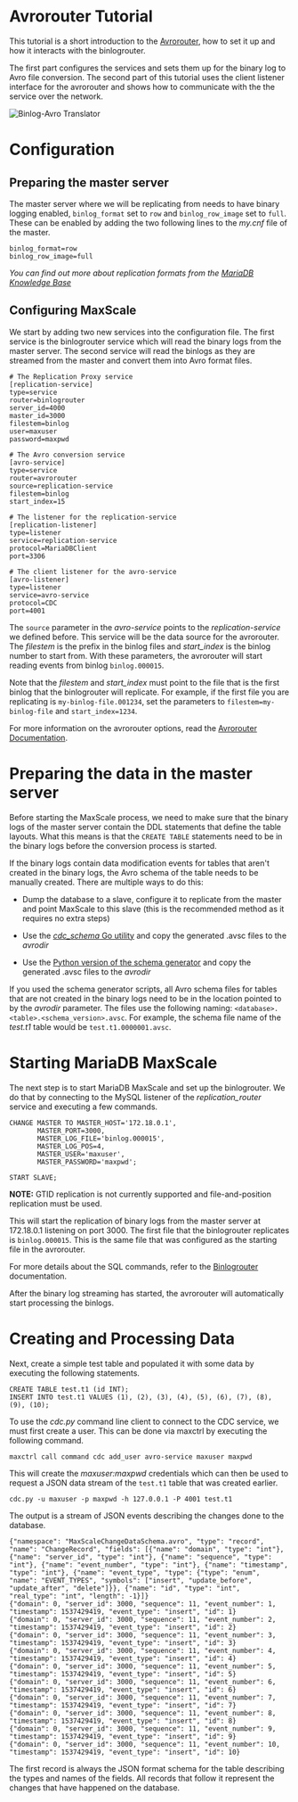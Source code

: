 # Avrorouter Tutorial

This tutorial is a short introduction to the
[Avrorouter](../Routers/Avrorouter.md), how to set it up and how it interacts
with the binlogrouter.

The first part configures the services and sets them up for the binary log to Avro
file conversion. The second part of this tutorial uses the client listener
interface for the avrorouter and shows how to communicate with the the service
over the network.

![Binlog-Avro Translator](../Routers/images/Binlog-Avro.png)

# Configuration

## Preparing the master server

The master server where we will be replicating from needs to have binary logging
enabled, `binlog_format` set to `row` and `binlog_row_image` set to
`full`. These can be enabled by adding the two following lines to the _my.cnf_
file of the master.

```
binlog_format=row
binlog_row_image=full
```

_You can find out more about replication formats from the
[MariaDB Knowledge Base](https://mariadb.com/kb/en/mariadb/binary-log-formats/)_

## Configuring MaxScale

We start by adding two new services into the configuration file. The first
service is the binlogrouter service which will read the binary logs from the
master server. The second service will read the binlogs as they are streamed
from the master and convert them into Avro format files.

```
# The Replication Proxy service
[replication-service]
type=service
router=binlogrouter
server_id=4000
master_id=3000
filestem=binlog
user=maxuser
password=maxpwd

# The Avro conversion service
[avro-service]
type=service
router=avrorouter
source=replication-service
filestem=binlog
start_index=15

# The listener for the replication-service
[replication-listener]
type=listener
service=replication-service
protocol=MariaDBClient
port=3306

# The client listener for the avro-service
[avro-listener]
type=listener
service=avro-service
protocol=CDC
port=4001
```

The `source` parameter in the _avro-service_ points to the _replication-service_
we defined before. This service will be the data source for the avrorouter. The
_filestem_ is the prefix in the binlog files and _start_index_ is the binlog
number to start from. With these parameters, the avrorouter will start reading
events from binlog `binlog.000015`.

Note that the _filestem_ and _start_index_ must point to the file that is the
first binlog that the binlogrouter will replicate. For example, if the first
file you are replicating is `my-binlog-file.001234`, set the parameters to
`filestem=my-binlog-file` and `start_index=1234`.

For more information on the avrorouter options, read the [Avrorouter
Documentation](../Routers/Avrorouter.md).

# Preparing the data in the master server

Before starting the MaxScale process, we need to make sure that the binary logs
of the master server contain the DDL statements that define the table
layouts. What this means is that the `CREATE TABLE` statements need to be in the
binary logs before the conversion process is started.

If the binary logs contain data modification events for tables that aren't
created in the binary logs, the Avro schema of the table needs to be manually
created. There are multiple ways to do this:

- Dump the database to a slave, configure it to replicate from the master and
  point MaxScale to this slave (this is the recommended method as it requires no
  extra steps)

- Use the [_cdc_schema_ Go utility](../Routers/Avrorouter.md#avro-schema-generator)
  and copy the generated .avsc files to the _avrodir_

- Use the [Python version of the schema generator](../../server/modules/protocol/examples/cdc_schema.py)
  and copy the generated .avsc files to the _avrodir_

If you used the schema generator scripts, all Avro schema files for tables that
are not created in the binary logs need to be in the location pointed to by the
_avrodir_ parameter. The files use the following naming:
`<database>.<table>.<schema_version>.avsc`. For example, the schema file name of
the _test.t1_ table would be `test.t1.0000001.avsc`.

# Starting MariaDB MaxScale

The next step is to start MariaDB MaxScale and set up the binlogrouter. We do
that by connecting to the MySQL listener of the _replication_router_ service and
executing a few commands.

```
CHANGE MASTER TO MASTER_HOST='172.18.0.1',
       MASTER_PORT=3000,
       MASTER_LOG_FILE='binlog.000015',
       MASTER_LOG_POS=4,
       MASTER_USER='maxuser',
       MASTER_PASSWORD='maxpwd';

START SLAVE;
```

**NOTE:** GTID replication is not currently supported and file-and-position
  replication must be used.

This will start the replication of binary logs from the master server at
172.18.0.1 listening on port 3000. The first file that the binlogrouter
replicates is `binlog.000015`. This is the same file that was configured as the
starting file in the avrorouter.

For more details about the SQL commands, refer to the
[Binlogrouter](../Routers/Binlogrouter.md) documentation.

After the binary log streaming has started, the avrorouter will automatically
start processing the binlogs.

# Creating and Processing Data

Next, create a simple test table and populated it with some data by executing
the following statements.

```
CREATE TABLE test.t1 (id INT);
INSERT INTO test.t1 VALUES (1), (2), (3), (4), (5), (6), (7), (8), (9), (10);
```

To use the _cdc.py_ command line client to connect to the CDC service, we must first
create a user. This can be done via maxctrl by executing the following command.

```
maxctrl call command cdc add_user avro-service maxuser maxpwd
```

This will create the _maxuser:maxpwd_ credentials which can then be used to
request a JSON data stream of the `test.t1` table that was created earlier.

```
cdc.py -u maxuser -p maxpwd -h 127.0.0.1 -P 4001 test.t1
```

The output is a stream of JSON events describing the changes done to the
database.

```
{"namespace": "MaxScaleChangeDataSchema.avro", "type": "record", "name": "ChangeRecord", "fields": [{"name": "domain", "type": "int"}, {"name": "server_id", "type": "int"}, {"name": "sequence", "type": "int"}, {"name": "event_number", "type": "int"}, {"name": "timestamp", "type": "int"}, {"name": "event_type", "type": {"type": "enum", "name": "EVENT_TYPES", "symbols": ["insert", "update_before", "update_after", "delete"]}}, {"name": "id", "type": "int", "real_type": "int", "length": -1}]}
{"domain": 0, "server_id": 3000, "sequence": 11, "event_number": 1, "timestamp": 1537429419, "event_type": "insert", "id": 1}
{"domain": 0, "server_id": 3000, "sequence": 11, "event_number": 2, "timestamp": 1537429419, "event_type": "insert", "id": 2}
{"domain": 0, "server_id": 3000, "sequence": 11, "event_number": 3, "timestamp": 1537429419, "event_type": "insert", "id": 3}
{"domain": 0, "server_id": 3000, "sequence": 11, "event_number": 4, "timestamp": 1537429419, "event_type": "insert", "id": 4}
{"domain": 0, "server_id": 3000, "sequence": 11, "event_number": 5, "timestamp": 1537429419, "event_type": "insert", "id": 5}
{"domain": 0, "server_id": 3000, "sequence": 11, "event_number": 6, "timestamp": 1537429419, "event_type": "insert", "id": 6}
{"domain": 0, "server_id": 3000, "sequence": 11, "event_number": 7, "timestamp": 1537429419, "event_type": "insert", "id": 7}
{"domain": 0, "server_id": 3000, "sequence": 11, "event_number": 8, "timestamp": 1537429419, "event_type": "insert", "id": 8}
{"domain": 0, "server_id": 3000, "sequence": 11, "event_number": 9, "timestamp": 1537429419, "event_type": "insert", "id": 9}
{"domain": 0, "server_id": 3000, "sequence": 11, "event_number": 10, "timestamp": 1537429419, "event_type": "insert", "id": 10}
```

The first record is always the JSON format schema for the table describing the
types and names of the fields. All records that follow it represent the changes
that have happened on the database.
